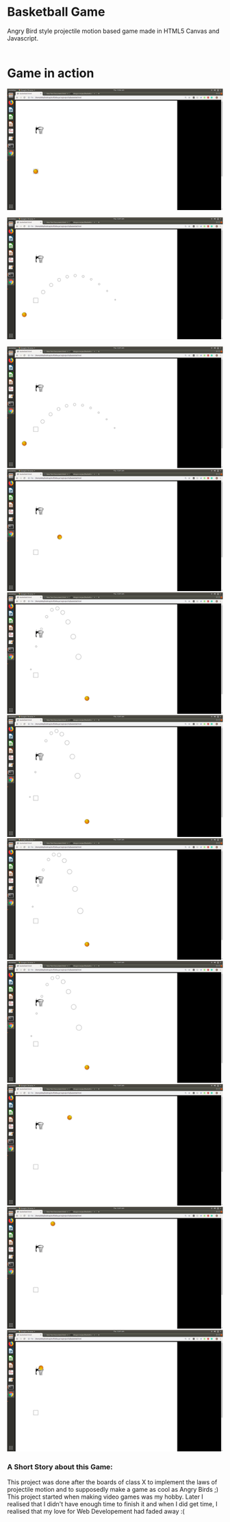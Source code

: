 
# Basketball Game

Angry Bird style projectile motion based game made in HTML5 Canvas and Javascript. 
<br><br>


# Game in action

![]( https://github.com/ekagra-ranjan/Basketball-Game-Projectile/blob/master/screenshots/Screenshot%20from%202019-05-23%2000-46-56.png  "")

![]( https://github.com/ekagra-ranjan/Basketball-Game-Projectile/blob/master/screenshots/Screenshot%20from%202019-05-23%2000-47-01.png  "")

![]( https://github.com/ekagra-ranjan/Basketball-Game-Projectile/blob/master/screenshots/Screenshot%20from%202019-05-23%2000-47-03.png  "")
![]( https://github.com/ekagra-ranjan/Basketball-Game-Projectile/blob/master/screenshots/Screenshot%20from%202019-05-23%2000-47-06.png  "")
![]( https://github.com/ekagra-ranjan/Basketball-Game-Projectile/blob/master/screenshots/Screenshot%20from%202019-05-23%2000-47-26.png  "")
![]( https://github.com/ekagra-ranjan/Basketball-Game-Projectile/blob/master/screenshots/Screenshot%20from%202019-05-23%2000-47-28.png  "")
![]( https://github.com/ekagra-ranjan/Basketball-Game-Projectile/blob/master/screenshots/Screenshot%20from%202019-05-23%2000-47-29.png  "")
![]( https://github.com/ekagra-ranjan/Basketball-Game-Projectile/blob/master/screenshots/Screenshot%20from%202019-05-23%2000-47-30.png  "")
![]( https://github.com/ekagra-ranjan/Basketball-Game-Projectile/blob/master/screenshots/Screenshot%20from%202019-05-23%2000-47-34.png  "")
![]( https://github.com/ekagra-ranjan/Basketball-Game-Projectile/blob/master/screenshots/Screenshot%20from%202019-05-23%2000-47-35.png  "")
![]( https://github.com/ekagra-ranjan/Basketball-Game-Projectile/blob/master/screenshots/Screenshot%20from%202019-05-23%2000-47-36.png  "")

### A Short Story about this Game:

This project was done after the boards of class X to implement the laws of projectile motion and to supposedly make a game as cool as Angry Birds ;) This project started when making video games was my hobby. Later I realised that I didn't have enough time to finish it and when I did get time, I realised that my love for Web Developement had faded away :(
